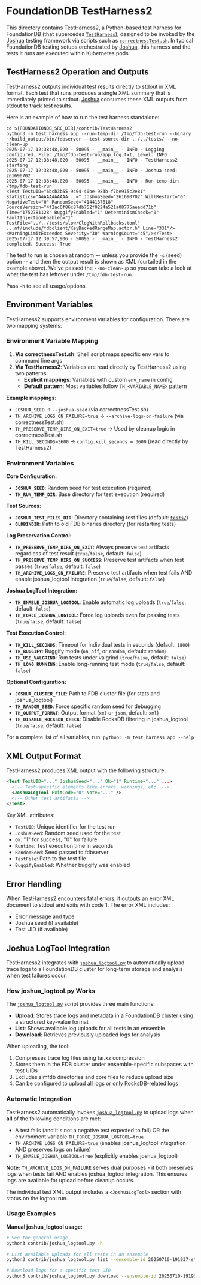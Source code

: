 # FoundationDB TestHarness2

This directory contains TestHarness2, a Python-based test harness for FoundationDB (that supercedes [`TestHarness`](../TestHarness)), designed to be invoked by the [Joshua](../Joshua) testing framework via scripts such as [`correctnessTest.sh`](../Joshua/scripts/correctnessTest.sh). In typical FoundationDB testing setups orchestrated by [Joshua](../Joshua), this harness and the tests it runs are executed within Kubernetes pods.

## TestHarness2 Operation and Outputs

TestHarness2 outputs individual test results directly to stdout in XML format. Each test that runs produces a single XML summary that is immediately printed to stdout. [Joshua](../Joshua) consumes these XML outputs from stdout to track test results.

Here is an example of how to run the test harness standalone:
```
cd ${FOUNDATIONDB_SRC_DIR}/contrib/TestHarness2
python3 -m test_harness.app --run-temp-dir /tmp/fdb-test-run --binary ~/build_output/bin/fdbserver --test-source-dir ../../tests/ --no-clean-up
2025-07-17 12:38:48,020 - 50095 - __main__ - INFO - Logging configured. File: /tmp/fdb-test-run/app_log.txt, Level: INFO
2025-07-17 12:38:48,020 - 50095 - __main__ - INFO - TestHarness2 starting
2025-07-17 12:38:48,020 - 50095 - __main__ - INFO - Joshua seed: 261690702
2025-07-17 12:38:48,020 - 50095 - __main__ - INFO - Run temp dir: /tmp/fdb-test-run
<Test TestUID="6bcb3b55-9404-40be-983b-f7be915c2e81" Statistics="AAAAAAAAAAA...=" JoshuaSeed="261690702" WillRestart="0" NegativeTest="0" RandomSeed="4144137618" SourceVersion="4f2ac0f86c87db752f0224a521a08775aeadd71b" Time="1752781128" BuggifyEnabled="1" DeterminismCheck="0" FaultInjectionEnabled="1" TestFile="../../tests/slow/ClogWithRollbacks.toml" ...nt/include/fdbclient/KeyBackedRangeMap.actor.h" Line="331"/><WarningLimitExceeded Severity="30" WarningCount="45"/></Test>
2025-07-17 12:39:57,906 - 50095 - __main__ - INFO - TestHarness2 completed. Success: True
```
The test to run is chosen at random -- unless you provide the `-s` (seed) option -- and then the output result is shown as XML (curtailed in the example above). We've passed the `--no-clean-up` so you can take a look at what the test has leftover under `/tmp/fdb-test-run`.

Pass `-h` to see all usage/options.


## Environment Variables

TestHarness2 supports environment variables for configuration. There are two mapping systems:

### Environment Variable Mapping

1. **Via correctnessTest.sh**: Shell script maps specific env vars to command line args
2. **Via TestHarness2**: Variables are read directly by TestHarness2 using two patterns:
   - **Explicit mappings**: Variables with custom `env_name` in config
   - **Default pattern**: Most variables follow `TH_<VARIABLE_NAME>` pattern

**Example mappings:**
- `JOSHUA_SEED` → `--joshua-seed` (via correctnessTest.sh)
- `TH_ARCHIVE_LOGS_ON_FAILURE=true` → `--archive-logs-on-failure` (via correctnessTest.sh)
- `TH_PRESERVE_TEMP_DIRS_ON_EXIT=true` → Used by cleanup logic in correctnessTest.sh
- `TH_KILL_SECONDS=3600` → `config.kill_seconds = 3600` (read directly by TestHarness2)

### Environment Variables

**Core Configuration:**
- **`JOSHUA_SEED`**: Random seed for test execution (required)
- **`TH_RUN_TEMP_DIR`**: Base directory for test execution (required)

**Test Sources:**
- **`JOSHUA_TEST_FILES_DIR`**: Directory containing test files (default: [`tests/`](../../tests/))
- **`OLDBINDIR`**: Path to old FDB binaries directory (for restarting tests)

**Log Preservation Control:**
- **`TH_PRESERVE_TEMP_DIRS_ON_EXIT`**: Always preserve test artifacts regardless of test result (`true`/`false`, default: `false`)
- **`TH_PRESERVE_TEMP_DIRS_ON_SUCCESS`**: Preserve test artifacts when test passes (`true`/`false`, default: `false`)
- **`TH_ARCHIVE_LOGS_ON_FAILURE`**: Preserve test artifacts when test fails AND enable joshua_logtool integration (`true`/`false`, default: `false`)

**Joshua LogTool Integration:**
- **`TH_ENABLE_JOSHUA_LOGTOOL`**: Enable automatic log uploads (`true`/`false`, default: `false`)
- **`TH_FORCE_JOSHUA_LOGTOOL`**: Force log uploads even for passing tests (`true`/`false`, default: `false`)

**Test Execution Control:**
- **`TH_KILL_SECONDS`**: Timeout for individual tests in seconds (default: `1800`)
- **`TH_BUGGIFY`**: Buggify mode (`on`, `off`, or `random`, default: `random`)
- **`TH_USE_VALGRIND`**: Run tests under valgrind (`true`/`false`, default: `false`)
- **`TH_LONG_RUNNING`**: Enable long-running test mode (`true`/`false`, default: `false`)

**Optional Configuration:**
- **`JOSHUA_CLUSTER_FILE`**: Path to FDB cluster file (for stats and joshua_logtool)
- **`TH_RANDOM_SEED`**: Force specific random seed for debugging
- **`TH_OUTPUT_FORMAT`**: Output format (`xml` or `json`, default: `xml`)
- **`TH_DISABLE_ROCKSDB_CHECK`**: Disable RocksDB filtering in joshua_logtool (`true`/`false`, default: `false`)

For a complete list of all variables, run: `python3 -m test_harness.app --help`

## XML Output Format

TestHarness2 produces XML output with the following structure:

```xml
<Test TestUID="..." JoshuaSeed="..." Ok="1" Runtime="..." ...>
  <!-- Test-specific elements like errors, warnings, etc. -->
  <JoshuaLogTool ExitCode="0" Note="..." />
  <!-- Other test artifacts -->
</Test>
```

Key XML attributes:
- `TestUID`: Unique identifier for the test run
- `JoshuaSeed`: Random seed used for the test
- `Ok`: "1" for success, "0" for failure
- `Runtime`: Test execution time in seconds
- `RandomSeed`: Seed passed to fdbserver
- `TestFile`: Path to the test file
- `BuggifyEnabled`: Whether buggify was enabled

## Error Handling

When TestHarness2 encounters fatal errors, it outputs an error XML document to stdout and exits with code 1. The error XML includes:
- Error message and type
- Joshua seed (if available)
- Test UID (if available)


## Joshua LogTool Integration

TestHarness2 integrates with [`joshua_logtool.py`](../joshua_logtool.py) to automatically upload trace logs to a FoundationDB cluster for long-term storage and analysis when test failures occur.

### How joshua_logtool.py Works

The [`joshua_logtool.py`](../joshua_logtool.py) script provides three main functions:
- **Upload**: Stores trace logs and metadata in a FoundationDB cluster using a structured key-value format
- **List**: Shows available log uploads for all tests in an ensemble
- **Download**: Retrieves previously uploaded logs for analysis

When uploading, the tool:
1. Compresses trace log files using tar.xz compression
2. Stores them in the FDB cluster under ensemble-specific subspaces with test UIDs
3. Excludes simfdb directories and core files to reduce upload size
4. Can be configured to upload all logs or only RocksDB-related logs

### Automatic Integration

TestHarness2 automatically invokes [`joshua_logtool.py`](../joshua_logtool.py) to upload logs when **all** of the following conditions are met:
- A test fails (and it's not a negative test expected to fail) OR the environment variable `TH_FORCE_JOSHUA_LOGTOOL=true`
- `TH_ARCHIVE_LOGS_ON_FAILURE=true` (enables joshua_logtool integration AND preserves logs on failure)
- `TH_ENABLE_JOSHUA_LOGTOOL=true` (explicitly enables joshua_logtool)

**Note:** `TH_ARCHIVE_LOGS_ON_FAILURE` serves dual purposes - it both preserves logs when tests fail AND enables joshua_logtool integration. This ensures logs are available for upload before cleanup occurs.

The individual test XML output includes a `<JoshuaLogTool>` section with status on the logtool run.

### Usage Examples

**Manual joshua_logtool usage:**
```bash
# See the general usage
python3 contrib/joshua_logtool.py -h

# List available uploads for all tests in an ensemble
python3 contrib/joshua_logtool.py list --ensemble-id 20250710-191937-stack-4b0b134a11ad9c5b

# Download logs for a specific test UID
python3 contrib/joshua_logtool.py download --ensemble-id 20250710-191937-stack-4b0b134a11ad9c5b --test-uid 4d345bea-966a-48bf-9041-5031ecffce1d
```
